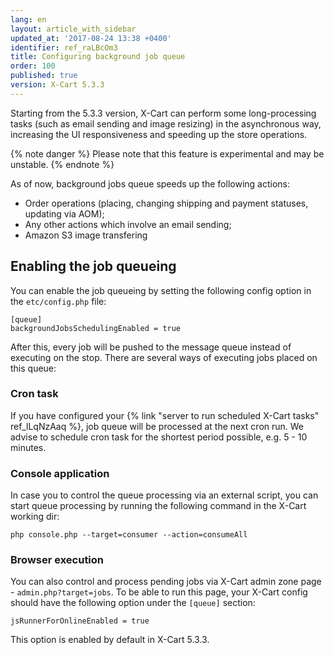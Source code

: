 ```yaml
---
lang: en
layout: article_with_sidebar
updated_at: '2017-08-24 13:38 +0400'
identifier: ref_raLBcOm3
title: Configuring background job queue
order: 100
published: true
version: X-Cart 5.3.3
---
```

Starting from the 5.3.3 version, X-Cart can perform some long-processing tasks (such as email sending and image resizing) in the asynchronous way, increasing the UI responsiveness and speeding up the store operations.  

{% note danger %}
Please note that this feature is experimental and may be unstable.
{% endnote %}

As of now, background jobs queue speeds up the following actions:

- Order operations (placing, changing shipping and payment statuses, updating via AOM);
- Any other actions which involve an email sending;
- Amazon S3 image transfering

## Enabling the job queueing

You can enable the job queueing by setting the following config option in the `etc/config.php` file:

```
[queue]
backgroundJobsSchedulingEnabled = true
```

After this, every job will be pushed to the message queue instead of executing on the stop. There are several ways of executing jobs placed on this queue:

### Cron task

If you have configured your {% link "server to run scheduled X-Cart tasks" ref_lLqNzAaq %}, job queue will be processed at the next cron run. We advise to schedule cron task for the shortest period possible, e.g. 5 - 10 minutes.

### Console application

In case you to control the queue processing via an external script, you can start queue processing by running the following command in the X-Cart working dir:

```
php console.php --target=consumer --action=consumeAll
```

### Browser execution

You can also control and process pending jobs via X-Cart admin zone page - `admin.php?target=jobs`. To be able to run this page, your X-Cart config should have the following option under the `[queue]` section:

```
jsRunnerForOnlineEnabled = true
```

This option is enabled by default in X-Cart 5.3.3.







